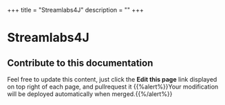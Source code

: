 +++
title = "Streamlabs4J"
description = ""
+++

# Streamlabs4J

## Contribute to this documentation
Feel free to update this content, just click the **Edit this page** link displayed on top right of each page, and pullrequest it
{{%alert%}}Your modification will be deployed automatically when merged.{{%/alert%}}
